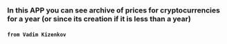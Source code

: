### In this APP you can see archive of prices for cryptocurrencies for a year (or since its creation if it is less than a year)

#### `from Vadim Kizenkov`